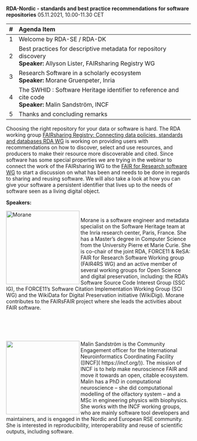 **RDA-Nordic - standards and best practice recommendations for software repositories** 05.11.2021, 10.00-11.30 CET

| #   | Agenda Item|
|:----|:-----------------------------------------------------------------------------------------------------------|                  
| 1   | Welcome by RDA-SE / RDA-DK|
| 2   | Best practices for descriptive metadata for repository discovery <br />**Speaker:** Allyson Lister, FAIRsharing Registry WG <br />|
| 3   | Research Software in a scholarly ecosystem <br />**Speaker:** Morane Gruenpeter, Inria|
| 4   | The SWHID : Software Heritage identifier to reference and cite code <br />**Speaker:** Malin Sandström, INCF   |
| 5   | Thanks and concluding remarks |

Choosing the right repository for your data or software is hard. The RDA working group [FAIRsharing Registry: Connecting data policies, standards and databases RDA WG](https://www.rd-alliance.org/group/fairsharing-registry-connecting-data-policies-standards-databases.html) is working on providing users with recommendations on how to discover, select and use resources, and producers to make their resource more discoverable and cited. Since software has some special properties we are trying in the webinar to connect the work of the FAIRsharing WG to the [FAIR for Research software WG](https://www.rd-alliance.org/groups/fair-research-software-fair4rs-wg) to start a discussion on what has been and needs to be done in regards to sharing and reusing software. We will also take a look at how you can give your software a persistent identifier that lives up to the needs of software seen as a living digital object.


**Speakers:**

<img align="left" alt="Morane" src="https://user-images.githubusercontent.com/74252404/136000703-7e51bea0-ae80-402f-89f9-b97a5798ff0a.PNG" width="200"/><br/> 
Morane is a software engineer and metadata specialist on the Software Heritage team at the Inria research center, Paris, France. She has a Master’s degree in Computer Science from the University Pierre et Marie Curie.  She is co-chair of the joint RDA, FORCE11 & ReSA: FAIR for Research Software Working group (FAIR4RS WG) and an active member of several working groups for Open Science and digital preservation, including: the RDA’s Software Source Code Interest Group (SSC IG), the FORCE11’s Software Citation Implementation Working Group (SCI WG) and the WikiData for Digital Preservation initiative (WikiDigi). Morane contributes to the FAIRsFAIR project where she leads the activities about FAIR software.
<br/><br/><br/><br/><br/>

<img align="left" src="https://user-images.githubusercontent.com/74252404/121644040-d0ad8200-ca92-11eb-8735-5d5b255ec4ad.jpg" width="200" />
Malin Sandström is the Community Engagement officer for the International Neuroinformatics Coordinating Facility ([INCF]( https://incf.org/)). The mission of INCF is to help make neuroscience FAIR and move it towards an open, citable ecosystem. Malin has a PhD in computational neuroscience – she did computational modelling of the olfactory system – and a MSc in engineering physics with biophysics. She works with the INCF working groups, who are mainly software tool developers and maintainers, and is engaged in the Nordic and European RSE community. She is interested in reproducibility, interoperability and reuse of scientific outputs, including software. 
